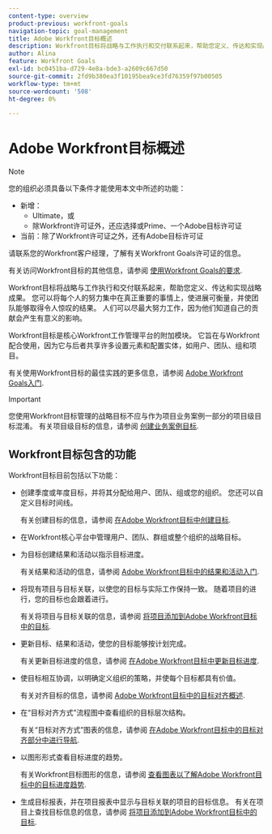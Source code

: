 ```yaml
---
content-type: overview
product-previous: workfront-goals
navigation-topic: goal-management
title: Adobe Workfront目标概述
description: Workfront目标将战略与工作执行和交付联系起来，帮助您定义、传达和实现战略成果。
author: Alina
feature: Workfront Goals
exl-id: bc0451ba-d729-4e8a-bde3-a2609c667d50
source-git-commit: 2fd9b380ea3f10195bea9ce3fd76359f97b00505
workflow-type: tm+mt
source-wordcount: '508'
ht-degree: 0%

---
```


# Adobe Workfront目标概述

<!-- Audited: 1/2024 -->

<!--drafted for P&P new model: the note at the top will need to be replaced with this:

Your organization must have the following to use the functionality described in this article:

* For the legacy plan and license structure: 

  * A Pro or higher [Adobe Workfront plan](https://www.workfront.com/plans). 
  * An Adobe Workfront Goals license in addition to a Workfront license.

* For the current plan and license structure:

  * An Ultimate plan 
    
    Or
    
    An additional license for Adobe Workfront Goals for the Prime or Select Adobe Workfront plans. <is there a link we can add here for the plans and what they contain?!>

Contact your Workfront account manager to learn about a Workfront Goals license.

For additional information about access to Workfront Goals, see [Requirements to use Workfront Goals](../workfront-goals/goal-management/access-needed-for-wf-goals.md).
-->

>[!NOTE]
>
>您的组织必须具备以下条件才能使用本文中所述的功能：
>
>* 新增：
>   * Ultimate，或
>   * 除Workfront许可证外，还应选择或Prime、一个Adobe目标许可证
>* 当前：除了Workfront许可证之外，还有Adobe目标许可证
>
>请联系您的Workfront客户经理，了解有关Workfront Goals许可证的信息。
>
>有关访问Workfront目标的其他信息，请参阅 [使用Workfront Goals的要求](../../workfront-goals/goal-management/access-needed-for-wf-goals.md).


Workfront目标将战略与工作执行和交付联系起来，帮助您定义、传达和实现战略成果。 您可以将每个人的努力集中在真正重要的事情上，使进展可衡量，并使团队能够取得令人惊叹的结果。 人们可以尽最大努力工作，因为他们知道自己的贡献会产生有意义的影响。

Workfront目标是核心Workfront工作管理平台的附加模块。 它旨在与Workfront配合使用，因为它与后者共享许多设置元素和配置实体，如用户、团队、组和项目。

有关使用Workfront目标的最佳实践的更多信息，请参阅 [Adobe Workfront Goals入门](../../workfront-goals/goal-management/getting-started-with-wf-goals.md).

>[!IMPORTANT]
>
>您使用Workfront目标管理的战略目标不应与作为项目业务案例一部分的项目级目标混淆。 有关项目级目标的信息，请参阅 [创建业务案例目标](../../manage-work/projects/define-a-business-case/create-business-case-goals.md).

## Workfront目标包含的功能

Workfront目标目前包括以下功能：

* 创建季度或年度目标，并将其分配给用户、团队、组或您的组织。 您还可以自定义目标时间线。

  有关创建目标的信息，请参阅 [在Adobe Workfront目标中创建目标](../../workfront-goals/goal-management/create-goals.md).

* 在Workfront核心平台中管理用户、团队、群组或整个组织的战略目标。
* 为目标创建结果和活动以指示目标进度。

  有关结果和活动的信息，请参阅 [Adobe Workfront目标中的结果和活动入门](../../workfront-goals/results-and-activities/get-started-with-results-and-activities.md).

* 将现有项目与目标关联，以使您的目标与实际工作保持一致。 随着项目的进行，您的目标也会跟着进行。

  有关将项目与目标关联的信息，请参阅 [将项目添加到Adobe Workfront目标中的目标](../../workfront-goals/results-and-activities/connect-projects-to-goals-overview.md).

* 更新目标、结果和活动，使您的目标能够按计划完成。

  有关更新目标进度的信息，请参阅 [在Adobe Workfront目标中更新目标进度](../../workfront-goals/goal-review-and-workfront-goals-sections/check-in-goals.md).

* 使目标相互协调，以明确定义组织的策略，并使每个目标都具有价值。

  有关对齐目标的信息，请参阅 [Adobe Workfront目标中的目标对齐概述](../../workfront-goals/goal-alignment/goal-alignment-overview.md).

* 在“目标对齐方式”流程图中查看组织的目标层次结构。

  有关“目标对齐方式”图表的信息，请参阅 [在Adobe Workfront目标中的目标对齐部分中进行导航](../../workfront-goals/goal-alignment/navigate-goal-alignment-chart.md).

* 以图形形式查看目标进度的趋势。

  有关Workfront目标图形的信息，请参阅 [查看图表以了解Adobe Workfront目标中的目标进度趋势](../../workfront-goals/goal-review-and-workfront-goals-sections/review-goal-graphs.md).

* 生成目标报表，并在项目报表中显示与目标关联的项目的目标信息。 有关在项目上查找目标信息的信息，请参阅 [将项目添加到Adobe Workfront目标中的目标](../../workfront-goals/results-and-activities/connect-projects-to-goals-overview.md).


